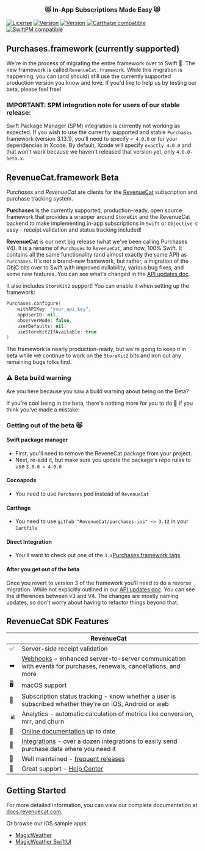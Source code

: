 <h3 align="center">😻 In-App Subscriptions Made Easy 😻</h1>

[![License](https://img.shields.io/cocoapods/l/RevenueCat.svg?style=flat)](http://cocoapods.org/pods/RevenueCat)
[![Version](https://img.shields.io/cocoapods/v/Purchases.svg?style=flat)](https://cocoapods.org/pods/RevenueCat)
[![Version](https://img.shields.io/cocoapods/v/RevenueCat.svg?style=flat)](https://cocoapods.org/pods/RevenueCat)
[![Carthage compatible](https://img.shields.io/badge/Carthage-compatible-4BC51D.svg?style=flat)](https://docs.revenuecat.com/docs/ios#section-install-via-carthage)
[![SwiftPM compatible](https://img.shields.io/badge/SwiftPM-compatible-orange.svg)](https://docs.revenuecat.com/docs/ios#section-install-via-swift-package-manager)

## Purchases.framework (currently supported)
We're in the process of migrating the entire framework over to Swift 🎉. The new framework is called `RevenueCat.framework`. While this migration is happening, you can (and should) still use the currently supported production version you know and love. If you'd like to help us by testing our beta, please feel free!

### **IMPORTANT:** SPM integration note for users of our stable release:
Swift Package Manager (SPM) integration is currently not working as expected. If you wish to use the currently supported and stable `Purchases` framework (version 3.13.1), you'll need to specify `< 4.0.0` or for your dependencies in Xcode. By default, Xcode will specify `exactly 4.0.0` and that won't work because we haven't released that version yet, only `4.0.0-beta.x`.

## RevenueCat.framework Beta

*Purchases* and *RevenueCat* are clients for the [RevenueCat](https://www.revenuecat.com/) subscription and purchase tracking system.

**Purchases** is the currently supported, production-ready, open source framework that provides a wrapper around `StoreKit` and the RevenueCat backend to make implementing in-app subscriptions in `Swift` or `Objective-C` easy - receipt validation and status tracking included! 

**RevenueCat** is our next big release (what we've been calling Purchases V4). It is a rename of `Purchases` to `RevenueCat`, and now, 100% Swift. It contains all the same functionality (and almost exactly the same API) as `Purchases`. It's not a brand-new framework, but rather, a migration of the ObjC bits over to Swift with improved nullability, various bug fixes, and some new features. You can see what's changed in the [API updates doc](https://rev.cat/uet).

It also includes `StoreKit2` support! You can enable it when setting up the framework:
```swift
Purchases.configure(
	withAPIKey: "your_api_key",
	appUserID: nil,
	observerMode: false,
	userDefaults: nil,
	useStoreKit2IfAvailable: true
)
```
The framework is nearly production-ready, but we're going to keep it in beta while we continue to work on the `StoreKit2` bits and iron out any remaining bugs folks find.

### ⚠️ Beta build warning
Are you here because you saw a build warning about being on the Beta?

If you're cool being in the beta, there's nothing more for you to do 🎉
If you think you've made a mistake:

### Getting out of the beta 😿
#### Swift package manager

- First, you'll need to remove the ReveneCat package from your project.
- Next, re-add it, but make sure you update the package's repo rules to use `3.0.0 < 4.0.0`

#### Cocoapods

- You need to use `Purchases` pod instead of `RevenueCat`

#### Carthage

- You need to use `github "RevenueCat/purchases-ios" ~> 3.12` in your `Cartfile`

#### Direct Integration

- You'll want to check out one of the `3.x`[Purchases.framework tags](https://github.com/RevenueCat/purchases-ios/tags).

#### After you get out of the beta

Once you revert to version 3 of the framework you'll need to do a reverse migration. While not explicitly outlined in our [API updates doc](https://rev.cat/uet).
You can see the differences between v3 and V4. The changes are mostly naming updates, so don't worry about having to refactor things beyond that.

## RevenueCat SDK Features
|   | RevenueCat |
| --- | --- |
✅ | Server-side receipt validation
➡️ | [Webhooks](https://docs.revenuecat.com/docs/webhooks) - enhanced server-to-server communication with events for purchases, renewals, cancellations, and more
🖥 | macOS support
🎯 | Subscription status tracking - know whether a user is subscribed whether they're on iOS, Android or web
📊 | Analytics - automatic calculation of metrics like conversion, mrr, and churn
📝 | [Online documentation](https://docs.revenuecat.com/docs) up to date
🔀 | [Integrations](https://www.revenuecat.com/integrations) - over a dozen integrations to easily send purchase data where you need it
💯 | Well maintained - [frequent releases](https://github.com/RevenueCat/purchases-ios/releases)
📮 | Great support - [Help Center](https://community.revenuecat.com)

## Getting Started
For more detailed information, you can view our complete documentation at [docs.revenuecat.com](https://docs.revenuecat.com/docs).

Or browse our iOS sample apps:
- [MagicWeather](Examples/MagicWeather)
- [MagicWeather SwiftUI](Examples/MagicWeatherSwiftUI)